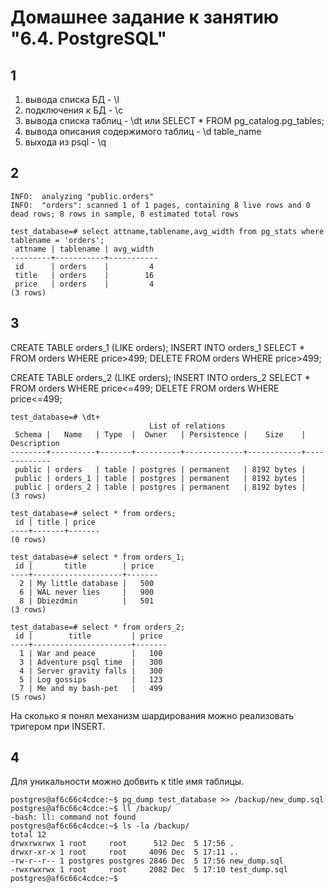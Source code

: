 # Домашнее задание к занятию "6.4. PostgreSQL"

## 1
1. вывода списка БД - \l
1. подключения к БД - \c
1. вывода списка таблиц - \dt или SELECT * FROM pg_catalog.pg_tables;
1. вывода описания содержимого таблиц - \d table_name
1. выхода из psql - \q

## 2
```
INFO:  analyzing "public.orders"
INFO:  "orders": scanned 1 of 1 pages, containing 8 live rows and 0 dead rows; 8 rows in sample, 8 estimated total rows
```

```buildoutcfg
test_database=# select attname,tablename,avg_width from pg_stats where tablename = 'orders';
 attname | tablename | avg_width
---------+-----------+-----------
 id      | orders    |         4
 title   | orders    |        16
 price   | orders    |         4
(3 rows)

```
## 3

CREATE TABLE orders_1  (LIKE orders);
INSERT INTO orders_1 SELECT * FROM orders WHERE
	price>499;
DELETE FROM orders WHERE price>499;

CREATE TABLE orders_2   (LIKE orders);
INSERT INTO orders_2  SELECT * FROM orders WHERE
	price<=499;
DELETE FROM orders WHERE price<=499;

```buildoutcfg
test_database=# \dt+
                               List of relations
 Schema |   Name   | Type  |  Owner   | Persistence |    Size    | Description
--------+----------+-------+----------+-------------+------------+-------------
 public | orders   | table | postgres | permanent   | 8192 bytes |
 public | orders_1 | table | postgres | permanent   | 8192 bytes |
 public | orders_2 | table | postgres | permanent   | 8192 bytes |
(3 rows)

test_database=# select * from orders;
 id | title | price
----+-------+-------
(0 rows)

test_database=# select * from orders_1;
 id |       title        | price
----+--------------------+-------
  2 | My little database |   500
  6 | WAL never lies     |   900
  8 | Dbiezdmin          |   501
(3 rows)

test_database=# select * from orders_2;
 id |        title         | price
----+----------------------+-------
  1 | War and peace        |   100
  3 | Adventure psql time  |   300
  4 | Server gravity falls |   300
  5 | Log gossips          |   123
  7 | Me and my bash-pet   |   499
(5 rows)

```
На сколько я понял механизм шардирования можно реализовать тригером при INSERT.

## 4
Для уникальности можно добвить к title имя таблицы.
```buildoutcfg
postgres@af6c66c4cdce:~$ pg_dump test_database >> /backup/new_dump.sql
postgres@af6c66c4cdce:~$ ll /backup/
-bash: ll: command not found
postgres@af6c66c4cdce:~$ ls -la /backup/
total 12
drwxrwxrwx 1 root     root      512 Dec  5 17:56 .
drwxr-xr-x 1 root     root     4096 Dec  5 17:11 ..
-rw-r--r-- 1 postgres postgres 2846 Dec  5 17:56 new_dump.sql
-rwxrwxrwx 1 root     root     2082 Dec  5 17:10 test_dump.sql
postgres@af6c66c4cdce:~$

```